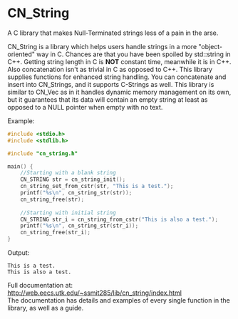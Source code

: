 # CN\_String
A C library that makes Null-Terminated strings less of a pain in the arse.

CN\_String is a library which helps users handle strings in a more "object-oriented" way in C. Chances are that you have been spoiled by std::string in C++. Getting string length in C is **NOT** constant time, meanwhile it is in C++. Also concatenation isn't as trivial in C as opposed to C++. This library supplies functions for enhanced string handling. You can concatenate and insert into CN\_Strings, and it supports C-Strings as well. This library is similar to CN\_Vec as in it handles dynamic memory management on its own, but it guarantees that its data will contain an empty string at least as opposed to a NULL pointer when empty with no text.

Example:
```C
#include <stdio.h>
#include <stdlib.h>

#include "cn_string.h"

main() {
	//Starting with a blank string
	CN_STRING str = cn_string_init();
	cn_string_set_from_cstr(str, "This is a test.");
	printf("%s\n", cn_string_str(str));
	cn_string_free(str);
	
	//Starting with initial string
	CN_STRING str_i = cn_string_from_cstr("This is also a test.");
	printf("%s\n", cn_string_str(str_i));
	cn_string_free(str_i);
}
```

Output:
```
This is a test.
This is also a test.
```

Full documentation at: <a href = "http://web.eecs.utk.edu/~ssmit285/lib/cn_string/index.html">http://web.eecs.utk.edu/~ssmit285/lib/cn_string/index.html</a></br>The documentation has details and examples of every single function in the library, as well as a guide.
